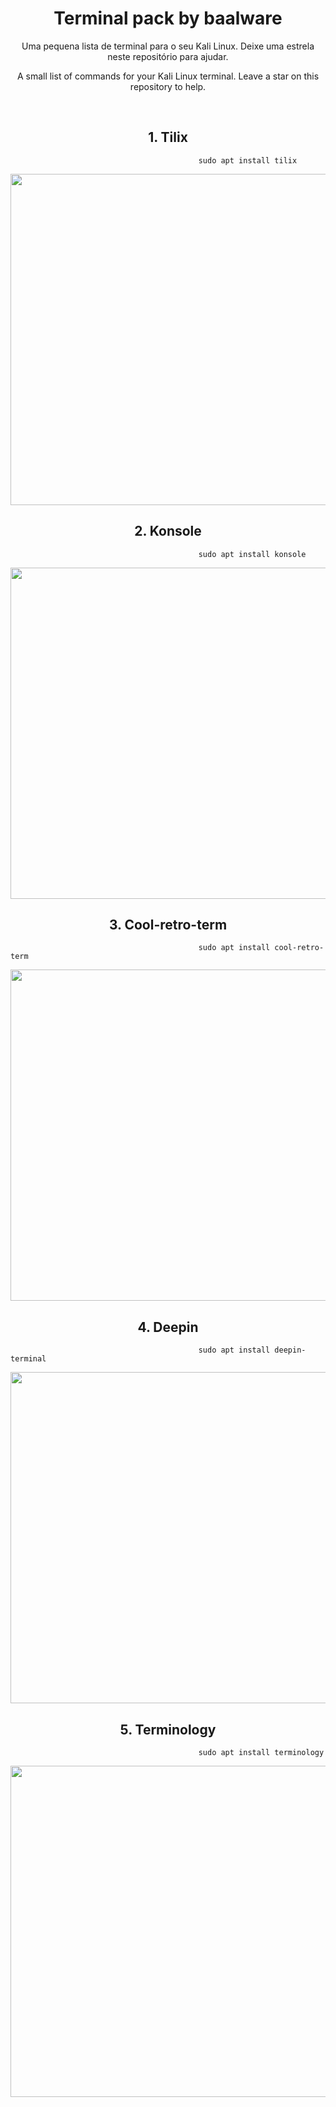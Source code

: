 <h1 align="center">
  Terminal pack by baalware
</h1>
<p align="center">
  Uma pequena lista de terminal para o seu Kali Linux. Deixe uma estrela neste repositório para ajudar.
</p>
<p align="center">
  A small list of commands for your Kali Linux terminal. Leave a star on this repository to help.
</p>

<br> 
<h2 align="center">
  1. Tilix 
</h2>


```
                                          sudo apt install tilix
```
<p align="center">
  <img height="530em" src="https://github.com/baalware/terminal-pack/assets/84687049/7906f9ea-2471-4f23-bca7-1d820a5923f2">
</p>
<h2 align="center">
  2. Konsole 
</h2>

```
                                          sudo apt install konsole
```

<p align="center">
  <img height="530em" src="https://github.com/baalware/terminal-pack/assets/84687049/abfed646-142b-490d-ba98-b3064a964724">
</p>

<h2 align="center">
  3.  Cool-retro-term 
</h2>

```
                                          sudo apt install cool-retro-term
```

<p align="center">
  <img height="530em" src="https://github.com/baalware/terminal-pack/assets/84687049/9f40b017-e203-4984-a385-4985a1ea1401">
</p>

</p>
<h2 align="center">
  4. Deepin
</h2>

```
                                          sudo apt install deepin-terminal
```

<p align="center">
  <img height="530em" src="https://github.com/baalware/terminal-pack/assets/84687049/b5bd302e-bd1a-4d40-818e-efe95c6f25f6">
</p>

</p>
<h2 align="center">
  5. Terminology
</h2>

```
                                          sudo apt install terminology
```

<p align="center">
  <img height="530em" src="https://github.com/baalware/terminal-pack/assets/84687049/f64af2ff-8638-45a1-8410-efd4c83f5c33">
</p>





